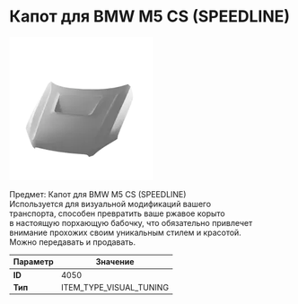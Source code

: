 # Капот для BMW M5 CS (SPEEDLINE)

![Item Image](../img/4050.webp?raw=true)

Предмет: Капот для BMW M5 CS (SPEEDLINE)<br>Используется для визуальной модификаций вашего<br>транспорта, способен превратить ваше ржавое корыто<br>в настоящую порхающую бабочку, что обязательно привлечет<br>внимание прохожих своим уникальным стилем и красотой.<br>Можно передавать и продавать.


| Параметр | Значение |
|----------|----------|
| **ID** | 4050 |
| **Тип** | ITEM_TYPE_VISUAL_TUNING |

